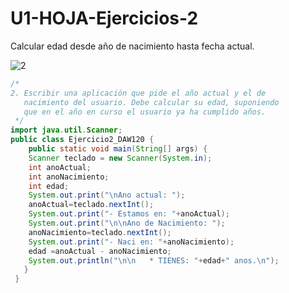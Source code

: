 # U1-HOJA-Ejercicios-2
Calcular edad desde año de nacimiento hasta fecha actual.

![2](https://user-images.githubusercontent.com/80227002/193454783-b5994ca4-7836-465c-b55d-acebf01bca4f.png)


```java
/*
2. Escribir una aplicación que pide el año actual y el de 
   nacimiento del usuario. Debe calcular su edad, suponiendo 
   que en el año en curso el usuario ya ha cumplido años.
 */
import java.util.Scanner;
public class Ejercicio2_DAW120 { 
    public static void main(String[] args) { 
    Scanner teclado = new Scanner(System.in); 
    int anoActual; 
    int anoNacimiento; 
    int edad;
    System.out.print("\nAno actual: "); 
    anoActual=teclado.nextInt(); 
    System.out.print("- Estamos en: "+anoActual); 
    System.out.print("\n\nAno de Nacimiento: "); 
    anoNacimiento=teclado.nextInt(); 
    System.out.print("- Naci en: "+anoNacimiento); 
    edad =anoActual - anoNacimiento;
    System.out.println("\n\n   * TIENES: "+edad+" anos.\n"); 
   } 
 } 

```
